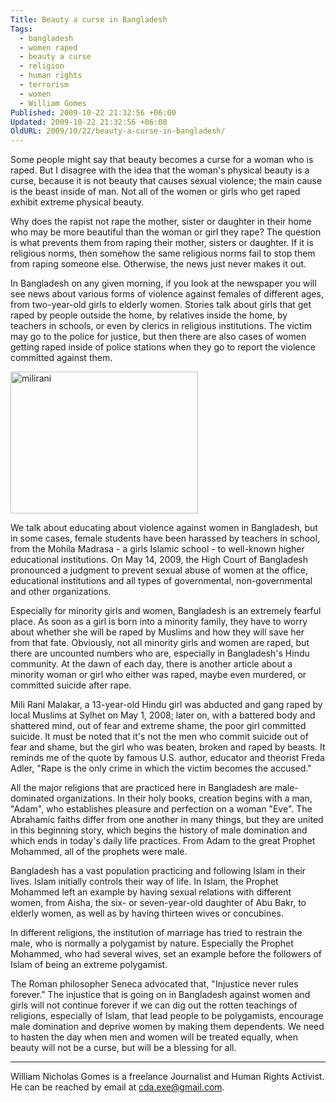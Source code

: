 ```yaml
---
Title: Beauty a curse in Bangladesh
Tags:
  - bangladesh
  - women raped
  - beauty a curse
  - religion
  - human rights
  - terrorism
  - women
  - William Gomes
Published: 2009-10-22 21:32:56 +06:00
Updated: 2009-10-22 21:32:56 +06:00
OldURL: 2009/10/22/beauty-a-curse-in-bangladesh/
---
```


Some people might say that beauty becomes a curse for a woman who is raped. But I disagree with the idea that the woman's physical beauty is a curse, because it is not beauty that causes sexual violence; the main cause is the beast inside of man. Not all of the women or girls who get raped exhibit extreme physical beauty.

Why does the rapist not rape the mother, sister or daughter in their home who may be more beautiful than the woman or girl they rape? The question is what prevents them from raping their mother, sisters or daughter. If it is religious norms, then somehow the same religious norms fail to stop them from raping someone else. Otherwise, the news just never makes it out.

In Bangladesh on any given morning, if you look at the newspaper you will see news about various forms of violence against females of different ages, from two-year-old girls to elderly women. Stories talk about girls that get raped by people outside the home, by relatives inside the home, by teachers in schools, or even by clerics in religious institutions. The victim may go to the police for justice, but then there are also cases of women getting raped inside of police stations when they go to report the violence committed against them.

<img class="aligncenter size-full wp-image-674" title="milirani" src="https://enblog.muktomona.com/wp-content/uploads/2009/10/milirani.jpg" alt="milirani" width="300" height="227" />

We talk about educating about violence against women in Bangladesh, but in some cases, female students have been harassed by teachers in school, from the Mohila Madrasa - a girls Islamic school - to well-known higher educational institutions. On May 14, 2009, the High Court of Bangladesh pronounced a judgment to prevent sexual abuse of women at the office, educational institutions and all types of governmental, non-governmental and other organizations.

Especially for minority girls and women, Bangladesh is an extremely fearful place. As soon as a girl is born into a minority family, they have to worry about whether she will be raped by Muslims and how they will save her from that fate. Obviously, not all minority girls and women are raped, but there are uncounted numbers who are, especially in Bangladesh's Hindu community. At the dawn of each day, there is another article about a minority woman or girl who either was raped, maybe even murdered, or committed suicide after rape.

Mili Rani Malakar, a 13-year-old Hindu girl was abducted and gang raped by local Muslims at Sylhet on May 1, 2008; later on, with a battered body and shattered mind, out of fear and extreme shame, the poor girl committed suicide. It must be noted that it's not the men who commit suicide out of fear and shame, but the girl who was beaten, broken and raped by beasts. It reminds me of the quote by famous U.S. author, educator and theorist Freda Adler, "Rape is the only crime in which the victim becomes the accused."

All the major religions that are practiced here in Bangladesh are male-dominated organizations. In their holy books, creation begins with a man, "Adam", who establishes pleasure and perfection on a woman "Eve". The Abrahamic faiths differ from one another in many things, but they are united in this beginning story, which begins the history of male domination and which ends in today's daily life practices. From Adam to the great Prophet Mohammed, all of the prophets were male.

Bangladesh has a vast population practicing and following Islam in their lives. Islam initially controls their way of life. In Islam, the Prophet Mohammed left an example by having sexual relations with different women, from Aisha, the six- or seven-year-old daughter of Abu Bakr, to elderly women, as well as by having thirteen wives or concubines.

In different religions, the institution of marriage has tried to restrain the male, who is normally a polygamist by nature. Especially the Prophet Mohammed, who had several wives, set an example before the followers of Islam of being an extreme polygamist.

The Roman philosopher Seneca advocated that, "Injustice never rules forever." The injustice that is going on in Bangladesh against women and girls will not continue forever if we can dig out the rotten teachings of religions, especially of Islam, that lead people to be polygamists, encourage male domination and deprive women by making them dependents. We need to hasten the day when men and women will be treated equally, when beauty will not be a curse, but will be a blessing for all.

--------------------------
William Nicholas Gomes is a freelance Journalist and Human Rights Activist. He can be reached by email at cda.exe@gmail.com.
